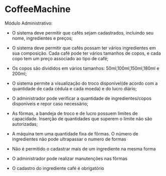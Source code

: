 # CoffeeMachine 
Módulo Administrativo:

 - O sistema deve permitir que cafés sejam cadastrados, incluindo seu nome, ingredientes e preços;

- O sistema deve permitir que cafés possam ter vários ingredientes em sua composição. Cada café pode ter vários tamanhos de copos, e cada copo tem um preço associado ao tipo de café;

- Os copos são divididos em vários tamanhos: 50ml,100ml,150ml,180ml e 200ml;

- O sistema permite a visualização do troco disponível(de acordo com a quantidade de cada cédula e cada moeda) e do lucro diário;

- O administrador pode verificar a quantidade de ingredientes/copos disponíveis e repor caso necessário;

- As fôrmas, a bandeja de troco e de lucro possuem limites de capacidade. Inserção de quantidades que superem o limite não são autorizadas;

- A máquina tem uma quantidade fixa de fôrmas. O número de ingredientes não pode ultrapassar o numero de formas

- Não é permitido o cadastrar mais de um ingrediente na mesma forma 

- O administrador pode realizar manutenções nas fôrmas

- O cadastro do ingrediente café é obrigatório
